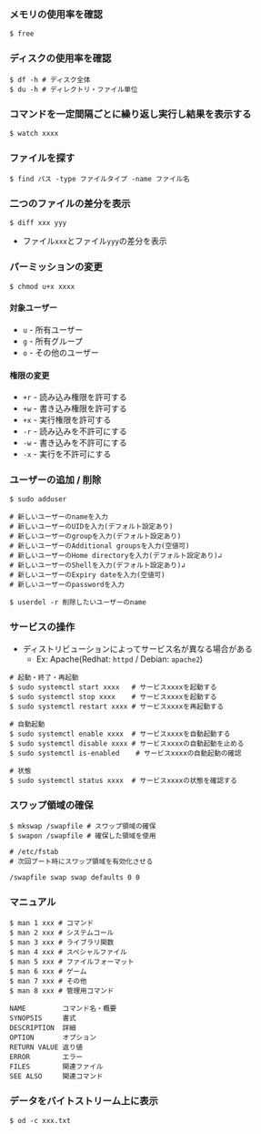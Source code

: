 ### メモリの使用率を確認
```
$ free
```

### ディスクの使用率を確認
```
$ df -h # ディスク全体
$ du -h # ディレクトリ・ファイル単位
```

### コマンドを一定間隔ごとに繰り返し実行し結果を表示する
```
$ watch xxxx
```

### ファイルを探す
```
$ find パス -type ファイルタイプ -name ファイル名
```

### 二つのファイルの差分を表示
```
$ diff xxx yyy
```
- ファイル`xxx`とファイル`yyy`の差分を表示

### パーミッションの変更
```
$ chmod u+x xxxx
```

#### 対象ユーザー
- `u` - 所有ユーザー
- `g` - 所有グループ
- `o` - その他のユーザー

#### 権限の変更
- `+r` - 読み込み権限を許可する
- `+w` - 書き込み権限を許可する
- `+x` - 実行権限を許可する
- `-r` - 読み込みを不許可にする
- `-w` - 書き込みを不許可にする
- `-x` - 実行を不許可にする

### ユーザーの追加 / 削除
```
$ sudo adduser

# 新しいユーザーのnameを入力
# 新しいユーザーのUIDを入力(デフォルト設定あり)
# 新しいユーザーのgroupを入力(デフォルト設定あり)
# 新しいユーザーのAdditional groupsを入力(空値可)
# 新しいユーザーのHome directoryを入力(デフォルト設定あり)↲
# 新しいユーザーのShellを入力(デフォルト設定あり)↲
# 新しいユーザーのExpiry dateを入力(空値可)
# 新しいユーザーのpasswordを入力

$ userdel -r 削除したいユーザーのname
```

### サービスの操作
- ディストリビューションによってサービス名が異なる場合がある
  - Ex: Apache(Redhat: `httpd` / Debian: `apache2`)
```
# 起動・終了・再起動
$ sudo systemctl start xxxx   # サービスxxxxを起動する
$ sudo systemctl stop xxxx    # サービスxxxxを起動する
$ sudo systemctl restart xxxx # サービスxxxxを再起動する

# 自動起動
$ sudo systemctl enable xxxx  # サービスxxxxを自動起動する
$ sudo systemctl disable xxxx # サービスxxxxの自動起動を止める
$ sudo systemctl is-enabled    # サービスxxxxの自動起動の確認

# 状態
$ sudo systemctl status xxxx  # サービスxxxxの状態を確認する
```

### スワップ領域の確保
```
$ mkswap /swapfile # スワップ領域の確保
$ swapon /swapfile # 確保した領域を使用
```

```
# /etc/fstab
# 次回ブート時にスワップ領域を有効化させる

/swapfile swap swap defaults 0 0
```

### マニュアル
```
$ man 1 xxx # コマンド
$ man 2 xxx # システムコール
$ man 3 xxx # ライブラリ関数
$ man 4 xxx # スペシャルファイル
$ man 5 xxx # ファイルフォーマット
$ man 6 xxx # ゲーム
$ man 7 xxx # その他
$ man 8 xxx # 管理用コマンド
```

```
NAME         コマンド名・概要
SYNOPSIS     書式
DESCRIPTION  詳細
OPTION       オプション
RETURN VALUE 返り値
ERROR        エラー
FILES        関連ファイル
SEE ALSO     関連コマンド
```

### データをバイトストリーム上に表示
```
$ od -c xxx.txt
```

